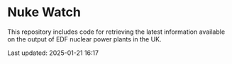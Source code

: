 # Nuke Watch

This repository includes code for retrieving the latest information available on the output of EDF nuclear power plants in the UK.

Last updated: 2025-01-21 16:17